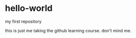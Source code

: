 # hello-world
my first repository

this is just me taking the github learning course. don't mind me.

